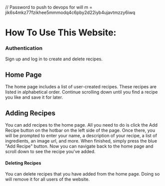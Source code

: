 // Password to push to devops for will m = jik6s4mkz77fzikhee5mmmodq4c6pby2d22iyb4ujavtmzzy6iwq

# How To Use This Website:

### Authentication
Sign up and log in to create and delete recipes.

## Home Page
The home page includes a list of user-created recipes.  These recipes are listed in alphabetical order.  Continue scrolling down until you find a recipe you like and save it for later.

## Adding Recipes
You can add recipes to the home page.  All you need to do is click the Add Recipe button on the hotbar on the left side of the page.  Once there, you will be prompted to enter your name, a description of your recipe, a list of ingredients, an image url, and more.  When finished, simply press the blue "Add Recipe" button.  Now you can navigate back to the home page and scroll down to see the recipe you've added.

#### Deleting Recipes
You can delete recipes that you have added from the home page.  Doing so will remove it for all users of the website.